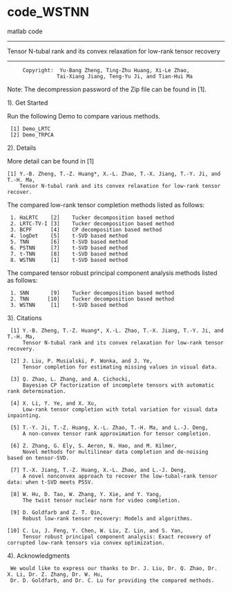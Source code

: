 # code_WSTNN
matlab code
******************************************************************************
  Tensor N-tubal rank and its convex relaxation for low-rank tensor recovery
******************************************************************************

         Copyright:  Yu-Bang Zheng, Ting-Zhu Huang, Xi-Le Zhao,
                    Tai-Xiang Jiang, Teng-Yu Ji, and Tian-Hui Ma
                    
 Note: The decompression password of the Zip file can be found in [1].

 1). Get Started

 Run the following Demo to compare various methods.

     [1] Demo_LRTC
     [2] Demo_TRPCA
  

 2). Details

 More detail can be found in [1]

    [1] Y.-B. Zheng, T.-Z. Huang*, X.-L. Zhao, T.-X. Jiang, T.-Y. Ji, and T.-H. Ma,
        Tensor N-tubal rank and its convex relaxation for low-rank tensor recover.


 The compared low-rank tensor completion methods listed as follows:

     1. HaLRTC    [2]    Tucker decomposition based method
     2. LRTC-TV-I [3]    Tucker decomposition based method
     3. BCPF      [4]    CP decomposition based method     
     4. logDet    [5]    t-SVD based method
     5. TNN       [6]    t-SVD based method
     6. PSTNN     [7]    t-SVD based method
     7. t-TNN     [8]    t-SVD based method
     8. WSTNN     [1]    t-SVD based method


 The compared tensor robust principal component analysis methods listed as follows:

     1. SNN       [9]    Tucker decomposition based method
     2. TNN      [10]    Tucker decomposition based method
     3. WSTNN     [1]    t-SVD based method 


 3). Citations

     [1] Y.-B. Zheng, T.-Z. Huang*, X.-L. Zhao, T.-X. Jiang, T.-Y. Ji, and T.-H. Ma,
         Tensor N-tubal rank and its convex relaxation for low-rank tensor recovery.

     [2] J. Liu, P. Musialski, P. Wonka, and J. Ye,
         Tensor completion for estimating missing values in visual data.

     [3] Q. Zhao, L. Zhang, and A. Cichocki,
         Bayesian CP factorization of incomplete tensors with automatic rank determination.

     [4] X. Li, Y. Ye, and X. Xu,
         Low-rank tensor completion with total variation for visual data inpainting.

     [5] T.-Y. Ji, T.-Z. Huang, X.-L. Zhao, T.-H. Ma, and L.-J. Deng,
         A non-convex tensor rank approximation for tensor completion.

     [6] Z. Zhang, G. Ely, S. Aeron, N. Hao, and M. Kilmer,
         Novel methods for multilinear data completion and de-noising based on tensor-SVD.

     [7] T.-X. Jiang, T.-Z. Huang, X.-L. Zhao, and L.-J. Deng,
         A novel nonconvex approach to recover the low-tubal-rank tensor data: when t-SVD meets PSSV.

     [8] W. Hu, D. Tao, W. Zhang, Y. Xie, and Y. Yang,
         The twist tensor nuclear norm for video completion.

     [9] D. Goldfarb and Z. T. Qin,
         Robust low-rank tensor recovery: Models and algorithms.
        
    [10] C. Lu, J. Feng, Y. Chen, W. Liu, Z. Lin, and S. Yan,
         Tensor robust principal component analysis: Exact recovery of corrupted low-rank tensors via convex optimization.

  4). Acknowledgments

     We would like to express our thanks to Dr. J. Liu, Dr. Q. Zhao, Dr. X. Li, Dr. Z. Zhang, Dr. W. Hu, 
     Dr. D. Goldfarb, and Dr. C. Lu for providing the compared methods.
